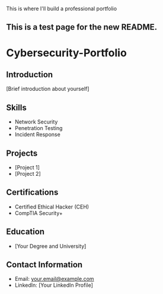 This is where I'll build a professional portfolio
## This is a test page for the new README.
# Cybersecurity-Portfolio

## Introduction
[Brief introduction about yourself]

## Skills
- Network Security
- Penetration Testing
- Incident Response

## Projects
- [Project 1]
- [Project 2]

## Certifications
- Certified Ethical Hacker (CEH)
- CompTIA Security+

## Education
- [Your Degree and University]

## Contact Information
- Email: your.email@example.com
- LinkedIn: [Your LinkedIn Profile]
